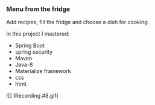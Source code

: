<h3>Menu from the fridge</h3>

Add recipes, fill the fridge and choose a dish for cooking.

In this project I mastered:<br>
- Spring Boot<br>
- spring security<br>
- Maven<br>
- Java-8<br>
- Materialize framework<br>
- css<br>
- html.

![] (Recording #8.gif)
